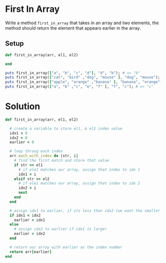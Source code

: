 # First In Array

Write a method `first_in_array` that takes in an array and two elements, the method should return the element that appears earlier in the array.

## Setup

```ruby
def first_in_array(arr, el1, el2)

end

puts first_in_array(["a", "b", "c", "d"], "d", "b"); # => "b"
puts first_in_array(["cat", "bird" ,"dog", "mouse" ], "dog", "mouse"); # => "dog"
puts first_in_array(["apple", "orange" ,"banana" ], "banana", "orange"); # => "orange"
puts first_in_array(["a", "b" ,"c", "e", "f" ], "f", "c"); # => "c"
```

# Solution

```ruby
def first_in_array(arr, el1, el2)

  # create a variable to store el1, & el2 index value
  idx1 = 0
  idx2 = 0
  earlier = 0

  # loop throug each index
  arr.each_with_index do |str, i|
    # find the first match and store that value
    if str == el1
      # if ele1 matches our array, assign that index to idx 1
      idx1 = i
    elsif str == el2
      # if ele1 matches our array, assign that index to idx 2
      idx2 = i
      next
    end
  end

  # assign idx1 to earlier, if its less than idx2 (we want the smaller value)
  if idx1 < idx2
    earlier = idx1
  else
    # assign idx2 to earlier if idx1 is larger
    earlier = idx2
  end

  # return our array with earlier as the index number
  return arr[earlier]
end
```